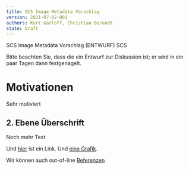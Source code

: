 ```yaml
---
title: SCS Image Metadata Vorschlag
version: 2021-07-02-001
authors: Kurt Garloff, Christian Berendt
state: Draft
---
```


SCS Image Metadata Vorschlag (ENTWURF) SCS

Bitte beachten Sie, dass die ein Entwurf zur Diskussion ist;
er wird in ein paar Tagen dann festgenagelt.

# Motivationen

Sehr motiviert 

## 2. Ebene Überschrift

Noch mehr Text

Und [hier](index.html.de) ist ein Link.
Und [eine Grafik](images/SCS-Logo-832x832.png).

Wir können auch out-of-line [Referenzen][REF]

[REF]: index.html.en
